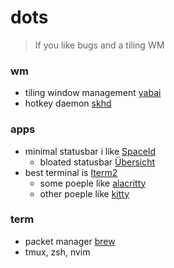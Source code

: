 # dots

> If you like bugs and a tiling WM

### wm

- tiling window management [yabai](https://github.com/koekeishiya/yabai)
- hotkey daemon [skhd](https://github.com/koekeishiya/skhd)


### apps

- minimal statusbar i like [SpaceId](https://github.com/dshnkao/SpaceId)
  - bloated statusbar [Übersicht](http://tracesof.net/uebersicht/)
- best terminal is [Iterm2](https://iterm2.com/)
  - some poeple like [alacritty](https://alacritty.org/)
  - other poeple like [kitty](https://github.com/kovidgoyal/kitty)

### term

- packet manager [brew](https://brew.sh/)
- tmux, zsh, nvim
